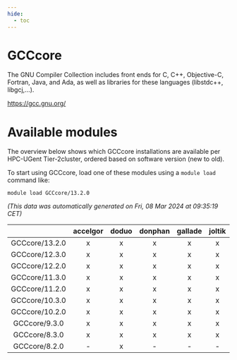 ```yaml
---
hide:
  - toc
---
```


GCCcore
=======


The GNU Compiler Collection includes front ends for C, C++, Objective-C, Fortran, Java, and Ada, as well as libraries for these languages (libstdc++, libgcj,...).

https://gcc.gnu.org/
# Available modules


The overview below shows which GCCcore installations are available per HPC-UGent Tier-2cluster, ordered based on software version (new to old).

To start using GCCcore, load one of these modules using a `module load` command like:

```shell
module load GCCcore/13.2.0
```

*(This data was automatically generated on Fri, 08 Mar 2024 at 09:35:19 CET)*  

| |accelgor|doduo|donphan|gallade|joltik|skitty|
| :---: | :---: | :---: | :---: | :---: | :---: | :---: |
|GCCcore/13.2.0|x|x|x|x|x|x|
|GCCcore/12.3.0|x|x|x|x|x|x|
|GCCcore/12.2.0|x|x|x|x|x|x|
|GCCcore/11.3.0|x|x|x|x|x|x|
|GCCcore/11.2.0|x|x|x|x|x|x|
|GCCcore/10.3.0|x|x|x|x|x|x|
|GCCcore/10.2.0|x|x|x|x|x|x|
|GCCcore/9.3.0|x|x|x|x|x|x|
|GCCcore/8.3.0|x|x|x|x|x|x|
|GCCcore/8.2.0|-|x|-|-|-|-|
